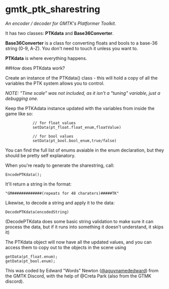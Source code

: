 # gmtk_ptk_sharestring
_An encoder / decoder for GMTK's Platformer Toolkit._

It has two classes: **PTKdata** and **Base36Converter**.  
    
**Base36Converter** is a class for converting floats and bools to a base-36 string (0-9, A-Z).  You don't need to touch it unless you want to.

**PTKdata** is where everything happens.

##How does PTKdata work?

Create an instance of the PTKdata() class - this will hold a copy of all the variables the PTK system allows you to control.

_NOTE: "Time scale" was not included, as it isn't a "tuning" variable, just a debugging one._

Keep the PTKAdata instance updated with the variables from inside the game like so:
```
            // for float values
            setData(pt_float.float_enum,floatValue)

            // for bool values
            setData(pt_bool.bool_enum,true/false)
```
You can find the full list of enums avaiable in the enum declaration, but they should be pretty self explanatory.

When you're ready to generate the sharestring, call:

    EncodePTKdata();

It'll return a string in the format:

    "GM#############(repeats for 48 charaters)#####TK"

    
Likewise, to decode a string and apply it to the data:

    DecodePTKdata(encodedString)

(DecodePTKdata does some basic string validation to make sure it can process the data, but if it runs into something it doesn't understand, it skips it)

The PTKdata object will now have all the updated values, and you can access them to copy out to the objects in the scene using

    getData(pt_float.enum);
    getData(pt_bool.enum);
    
This was coded by Edward "Words" Newton ([@aguynamededward](http://twitter.com/aguynamededward)) from the GMTK Discord, with the help of @Creta Park (also from the GTMK discord).

